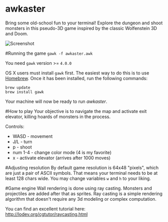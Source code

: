 # awkaster
Bring some old-school fun to your terminal! Explore the dungeon and shoot monsters in this pseudo-3D game inspired by the classic Wolfenstein 3D and Doom.

![Screenshot](screenshot.png)

#Running the game
`gawk -f awkaster.awk`

You need `gawk` version >= `4.0.0`


OS X users must install `gawk` first. The easiest way to do this is to use [Homebrew](http://brew.sh/). Once it has been installed, run the following commands:
```
brew update
brew install gawk
```
Your machine will now be ready to run *awkaster*.

#How to play
Your objective is to navigate the map and activate exit elevator, killing hoards of monsters in the process.

Controls:
* WASD - movement
* J/L - turn
* p - shoot
* num 1-4 - change color mode (4 is my favorite)
* x - activate elevator (arrives after 1000 moves)

#Adjusting resolution
By default game resolution is 64x48 "pixels", which are just a pair of ASCII symbols. That means your terminal needs to be at least 128 chars wide. You may change variables `w` and `h` to your liking.

#Game engine
Wall rendering is done using ray casting. Monsters and projectiles are added after that as sprites.
Ray casting is a simple rendering algorithm that doesn't require any 3d modeling or complex computation.

You can find an excellent tutorial here:
http://lodev.org/cgtutor/raycasting.html
